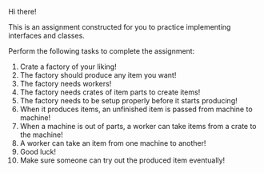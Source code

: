 Hi there!

This is an assignment constructed for you to practice implementing interfaces and classes.

Perform the following tasks to complete the assignment:

1. Crate a factory of your liking!
2. The factory should produce any item you want!
3. The factory needs workers!
4. The factory needs crates of item parts to create items!
5. The factory needs to be setup properly before it starts producing!
6. When it produces items, an unfinished item is passed from machine to machine!
7. When a machine is out of parts, a worker can take items from a crate to the machine!
8. A worker can take an item from one machine to another!
9. Good luck!
10. Make sure someone can try out the produced item eventually!